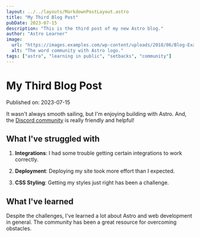 ```yaml
---
layout: ../../layouts/MarkdownPostLayout.astro
title: "My Third Blog Post"
pubDate: 2023-07-15
description: "This is the third post of my new Astro blog."
author: "Astro Learner"
image:
  url: "https://images.examples.com/wp-content/uploads/2018/06/Blog-Examples.png"
  alt: "The word community with Astro logo."
tags: ["astro", "learning in public", "setbacks", "community"]
---
```


# My Third Blog Post

Published on: 2023-07-15

It wasn't always smooth sailing, but I'm enjoying building with Astro. And, the [Discord community](https://astro.build/chat) is really friendly and helpful!

## What I've struggled with

1. **Integrations**: I had some trouble getting certain integrations to work correctly.

2. **Deployment**: Deploying my site took more effort than I expected.

3. **CSS Styling**: Getting my styles just right has been a challenge.

## What I've learned

Despite the challenges, I've learned a lot about Astro and web development in general. The community has been a great resource for overcoming obstacles.
